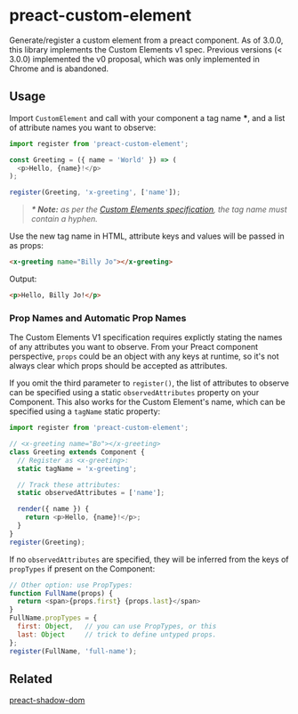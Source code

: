 # preact-custom-element

Generate/register a custom element from a preact component. As of 3.0.0, this library implements the Custom Elements v1 spec.
Previous versions (< 3.0.0) implemented the v0 proposal, which was only implemented in Chrome and is abandoned.

## Usage

Import `CustomElement` and call with your component a tag name __\*__, and a list of attribute names you want to observe:

```javascript
import register from 'preact-custom-element';

const Greeting = ({ name = 'World' }) => (
  <p>Hello, {name}!</p>
);

register(Greeting, 'x-greeting', ['name']);
```

> _**\* Note:** as per the [Custom Elements specification](http://w3c.github.io/webcomponents/spec/custom/#prod-potentialcustomelementname), the tag name must contain a hyphen._

Use the new tag name in HTML, attribute keys and values will be passed in as props:

```html
<x-greeting name="Billy Jo"></x-greeting>
```

Output:

```html
<p>Hello, Billy Jo!</p>
```

### Prop Names and Automatic Prop Names

The Custom Elements V1 specification requires explictly stating the names of any attributes you want to observe. From your Preact component perspective, `props` could be an object with any keys at runtime, so it's not always clear which props should be accepted as attributes.

If you omit the third parameter to `register()`, the list of attributes to observe can be specified using a static `observedAttributes` property on your Component. This also works for the Custom Element's name, which can be specified using a `tagName` static property:

```js
import register from 'preact-custom-element';

// <x-greeting name="Bo"></x-greeting>
class Greeting extends Component {
  // Register as <x-greeting>:
  static tagName = 'x-greeting';

  // Track these attributes:
  static observedAttributes = ['name'];

  render({ name }) {
    return <p>Hello, {name}!</p>;
  }
}
register(Greeting);
```

If no `observedAttributes` are specified, they will be inferred from the keys of `propTypes` if present on the Component:

```js
// Other option: use PropTypes:
function FullName(props) {
  return <span>{props.first} {props.last}</span>
}
FullName.propTypes = {
  first: Object,   // you can use PropTypes, or this
  last: Object     // trick to define untyped props.
};
register(FullName, 'full-name');
```


## Related

[preact-shadow-dom](https://github.com/bspaulding/preact-shadow-dom)
